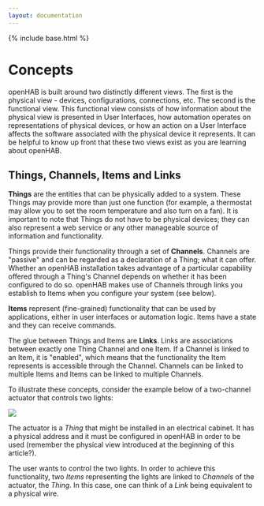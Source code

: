 ```yaml
---
layout: documentation
---
```


{% include base.html %}

# Concepts

openHAB is built around two distinctly different views.
The first is the physical view - devices, configurations, connections, etc.
The second is the functional view.
This functional view consists of how information about the physical view is presented in User Interfaces, how automation operates on representations of physical devices, or how an action on a User Interface affects the software associated with the physical device it represents.
It can be helpful to know up front that these two views exist as you are learning about openHAB.

## Things, Channels, Items and Links

**Things** are the entities that can be physically added to a system.
These Things may provide more than just one function (for example, a thermostat may allow you to set the room temperature and also turn on a fan).
It is important to note that Things do not have to be physical devices; they can also represent a web service or any other manageable source of information and functionality.

Things provide their functionality through a set of **Channels**.
Channels are "passive" and can be regarded as a declaration of a Thing; what it can offer.
Whether an openHAB installation takes advantage of a particular capability offered through a Thing's Channel depends on whether it has been configured to do so.
openHAB makes use of Channels through links you establish to Items when you configure your system (see below).

**Items** represent (fine-grained) functionality that can be used by applications, either in user interfaces or automation logic.
Items have a state and they can receive commands.

The glue between Things and Items are **Links**.
Links are associations between exactly one Thing Channel and one Item.
If a Channel is linked to an Item, it is "enabled", which means that the functionality the Item represents is accessible through the Channel.
Channels can be linked to multiple Items and Items can be linked to multiple Channels.

To illustrate these concepts, consider the example below of a two-channel actuator that controls two lights:

![](images/thing-devices-1.png)

The actuator is a *Thing* that might be installed in an electrical cabinet.
It has a physical address and it must be configured in openHAB in order to be used (remember the physical view introduced at the beginning of this article?).

The user wants to control the two lights.
In order to achieve this functionality, two *Items* representing the lights are linked to *Channels* of the actuator, the *Thing*.
In this case, one can think of a *Link* being equivalent to a physical wire.
